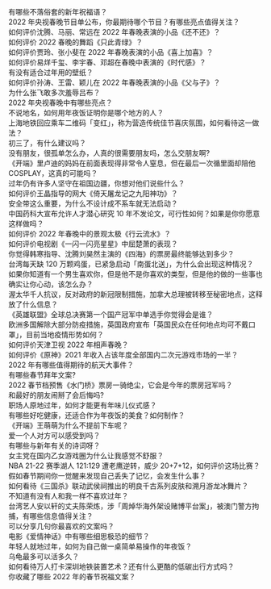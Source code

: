 有哪些不落俗套的新年祝福语？  
2022 年央视春晚节目单公布，你最期待哪个节目？有哪些亮点值得关注？  
如何评价沈腾、马丽、常远在 2022 年春晚表演的小品《还不还》？  
如何评价 2022 春晚的舞蹈《只此青绿》？  
如何评价贾玲、张小斐在 2022 年春晚表演的小品《喜上加喜》？  
如何评价易烊千玺、李宇春、邓超在春晚中表演的《时代感》？  
有没有适合过年用的壁纸？  
如何评价孙涛、王雷、颖儿在 2022 年春晚表演的小品《父与子》？  
为什么张飞敢多次羞辱吕布？  
2022 年央视春晚中有哪些亮点？  
不说地名，如何用年夜饭证明你是哪个地方的人？  
上海地铁回应乘车二维码「变红」，称为营造传统佳节喜庆氛围，如何看待这一做法？  
初三了，有什么建议吗？  
没有朋友，很孤单怎么办，人真的很需要朋友吗，怎么交朋友啊?  
《开端》里卢迪的妈妈在前面表现得非常令人窒息，但在最后一次循里面却陪他 COSPLAY，这真的可能吗？  
过年仍有许多人坚守在祖国边疆，你想对他们说些什么？  
如何评价王晶指导的网大《倚天屠龙记之九阳神功》？  
安全带这么重要，为什么不设计成不系车就无法启动？  
中国药科大宣布允许人才潜心研究 10 年不发论文，可行性如何？如果是你你愿意这样做吗？  
如何评价 2022 年春晚中的景观太极《行云流水》？  
如何评价电视剧《一闪一闪亮星星》中屈楚萧的表现？  
你觉得韩寒指导、沈腾刘昊然主演的《四海》的票房最终能够达到多少？  
台湾每天缺 120 万颗鸡蛋，已紧急启动「南蛋北送」，为什么会出现这种情况？  
如果你知道有一个男生喜欢你，但是他不是你喜欢的类型，但是他的做的一些事也确实让你心动，该怎么办？  
渥太华千人抗议，反对政府的新冠限制措施，加拿大总理被转移至秘密地点，这释放了什么信息？  
《英雄联盟》全球总决赛第一个国产冠军中单选手你觉得会是谁？  
欧洲多国解除大部分防疫措施，英国政府宣布「英国民众在任何地点均可不戴口罩」，目前当地疫情形势如何？  
如何评价天津卫视 2022 年相声春晚？  
如何评价《原神》2021 年收入占该年度全部国内二次元游戏市场的一半？  
2022 年有哪些值得期待的航天大事件？  
有哪些春节拜年文案?  
2022 春节档预售《水门桥》票房一骑绝尘，它会是今年的票房冠军吗？  
和最好的朋友闹掰了会后悔吗?  
职场人原地过年，如何才能更有年味儿仪式感？  
有哪些好吃健康，还适合作为年夜饭的美食？如何制作？  
《开端》王萌萌为什么不提前下车呢？  
爱一个人对方可以感受到吗？  
有哪些与新年有关的诗词呀？  
女主党在国内乙女游戏圈为什么让我感觉不舒服？  
NBA 21-22 赛季湖人 121:129 遭老鹰逆转，威少 20+7+12，如何评价这场比赛？  
假如春节期间你一觉醒来发现自己丢失了记忆，会发生什么事？  
如何看待《三国杀》联动武侯祠推出的明良千古系列皮肤和溯月游龙冰舞片？  
不知道有没有人和我一样不喜欢过年？  
台湾艺人安以轩的丈夫陈荣炼，涉「周焯华海外架设赌博平台案」，被澳门警方拘捕，有哪些信息值得关注？  
可以分享几句你最喜欢的文案吗？  
电影《爱情神话》中有哪些细思极恐的细节？  
年轻人就地过年，如何为自己做一桌简单易操作的年夜饭？  
乌龟最多可以活多久？  
如何看待万人打卡深圳地铁装置艺术？还有什么更酷的低碳出行方式吗？  
你收藏了哪些 2022 年的春节祝福文案？  
